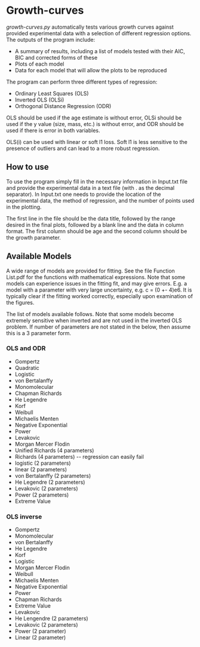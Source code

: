 # Growth-curves
_growth-curves.py_ automatically tests various growth curves against provided experimental data with a selection of different regression options. The outputs of the program include:

 - A summary of results, including a list of models tested with their AIC, BIC and corrected forms of these
 - Plots of each model
 - Data for each model that will allow the plots to be reproduced

The program can perform three different types of regression:
	
 - Ordinary Least Squares (OLS)
 - Inverted OLS (OLSi)
 - Orthogonal Distance Regression (ODR)

OLS should be used if the age estimate is without error, OLSi should be used if the y value (size, mass, etc.) is without error, and ODR should be used if there is error in both variables.

OLS(i) can be used with linear or soft l1 loss. Soft l1 is less sensitive to the presence of outliers and can lead to a more robust regression.
  
## How to use
To use the program simply fill in the necessary information in Input.txt file and provide the experimental data in a text file (with . as the decimal separator). In Input.txt one needs to provide the location of the experimental data, the method of regression, and the number of points used in the plotting.

The first line in the file should be the data title, followed by the range desired in the final plots, followed by a blank line and the data in column format. The first column should be age and the second column should be the growth parameter.

## Available Models

A wide range of models are provided for fitting. See the file Function List.pdf for the functions with mathematical expressions. Note that some models can experience issues in the fitting fit, and may give errors. E.g. a model with a parameter with very large uncertainty, e.g. c = (0 +- 4)e6. It is typically clear if the fitting worked correctly, especially upon examination of the figures.

The list of models available follows. Note that some models become extremely sensitive when inverted and are not used in the inverted OLS problem. If number of parameters are not stated in the below, then assume this is a 3 parameter form.
### OLS and ODR

 - Gompertz
 - Quadratic
 - Logistic
 - von Bertalanffy
 - Monomolecular
 - Chapman Richards
 - He Legendre
 - Korf
 - Weibull
 - Michaelis Menten
 - Negative Exponential
 - Power
 - Levakovic
 - Morgan Mercer Flodin
 - Unified Richards (4 parameters)
 - Richards (4 parameters) -- regression can easily fail
 - logistic (2 parameters)
 - linear (2 parameters)
 - von Bertalanffy (2 parameters)
 - He Legendre (2 parameters)
 - Levakovic (2 parameters)
 - Power (2 parameters)
 - Extreme Value
 
 
### OLS inverse

 - Gompertz
 - Monomolecular
 - von Bertalanffy
 - He Legendre
 - Korf
 - Logistic
 - Morgan Mercer Flodin
 - Weibull
 - Michaelis Menten
 - Negative Exponential
 - Power
 - Chapman Richards
 - Extreme Value
 - Levakovic
 - He Lengendre (2 parameters)
 - Levakovic (2 parameters)  
 - Power (2 parameter)
 - Linear (2 parameter)
 
 
